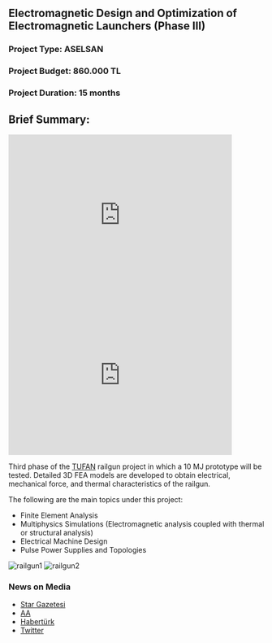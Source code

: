
## Electromagnetic Design and Optimization of Electromagnetic Launchers (Phase III)


### Project Type: ASELSAN
### Project Budget: 860.000 TL
### Project Duration: 15 months

## Brief Summary: 
<iframe src="https://www.youtube.com/embed/syG2RI37XII" width="440" height="315" frameborder="0"></iframe>
<iframe src="https://www.youtube.com/embed/58MmOpSm4LY" width="440" height="315" frameborder="0"></iframe>


Third phase of the [TUFAN](http://www.millisavunma.com/aselsan-tufan-elektromanyetik-top-sistemi/) railgun project in which a 10 MJ prototype will be tested. Detailed 3D FEA models are developed to obtain electrical, mechanical force, and thermal characteristics of the railgun.

The following are the main topics under this project:
* Finite Element Analysis 
* Multiphysics Simulations (Electromagnetic analysis coupled with thermal or structural analysis)
* Electrical Machine Design
* Pulse Power Supplies and Topologies

![railgun1](https://github.com/odtu/odtu.github.io/tree/master/images/pubpic/railgun2.png)
![railgun2](https://github.com/odtu/odtu.github.io/tree/master/images/pubpic/images/pubpic/railgun3.png)

### News on Media
* [Star Gazetesi](https://www.star.com.tr/savunma/muthis-basari-yerli-elektromanyetik-top-tufan-rekor-kirdi-haber-1499785/)
* [AA](https://www.aa.com.tr/tr/bilim-teknoloji/tufandan-namlu-cikis-enerjisi-rekoru/1670322)
* [Habertürk](https://www.haberturk.com/yazarlar/guntay-simsek-1019/1977989-aselsanin-sesten-6-kat-hizli-elektromanyetik-topu-tufan-teste-hazir)
* [Twitter](https://twitter.com/IsmailDemirSSB/status/1204663001065938945?s=08)






